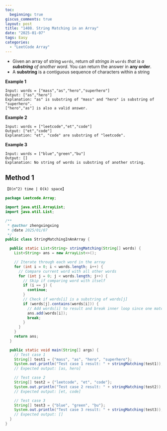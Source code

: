 ```yaml
---
toc:
  beginning: true
giscus_comments: true
layout: post
title: "1408. String Matching in an Array"
date: "2025-01-07"
tags: Easy
categories:
  - "LeetCode Array"
---
```



- Given an array of string `words`, return *all strings in* `words` *that is a **substring** of another word*. You can return the answer in **any order**.
- A **substring** is a contiguous sequence of characters within a string

**Example 1**

```
Input: words = ["mass","as","hero","superhero"]
Output: ["as","hero"]
Explanation: "as" is substring of "mass" and "hero" is substring of "superhero".
["hero","as"] is also a valid answer.
```

**Example 2**

```
Input: words = ["leetcode","et","code"]
Output: ["et","code"]
Explanation: "et", "code" are substring of "leetcode".
```

**Example 3**

```
Input: words = ["blue","green","bu"]
Output: []
Explanation: No string of words is substring of another string.
```

## Method 1

```tex
【O(n^2) time | O(k) space】
```

```java
package Leetcode.Array;

import java.util.ArrayList;
import java.util.List;

/**
 * @author zhengxingxing
 * @date 2025/01/07
 */
public class StringMatchingInAnArray {

  public static List<String> stringMatching(String[] words) {
    List<String> ans = new ArrayList<>();

    // Iterate through each word in the array
    for (int i = 0; i < words.length; i++) {
      // Compare current word with all other words
      for (int j = 0; j < words.length; j++) {
        // Skip if comparing word with itself
        if (i == j) {
          continue;
        }
        // Check if words[i] is a substring of words[j]
        if (words[j].contains(words[i])) {
          // Add words[i] to result and break inner loop since one match is sufficient
          ans.add(words[i]);
          break;
        }
      }
    }
    return ans;
  }

  public static void main(String[] args) {
    // Test case 1
    String[] test1 = {"mass", "as", "hero", "superhero"};
    System.out.println("Test case 1 result: " + stringMatching(test1));
    // Expected output: [as, hero]

    // Test case 2
    String[] test2 = {"leetcode", "et", "code"};
    System.out.println("Test case 2 result: " + stringMatching(test2));
    // Expected output: [et, code]

    // Test case 3
    String[] test3 = {"blue", "green", "bu"};
    System.out.println("Test case 3 result: " + stringMatching(test3));
    // Expected output: []
  }
}
```










